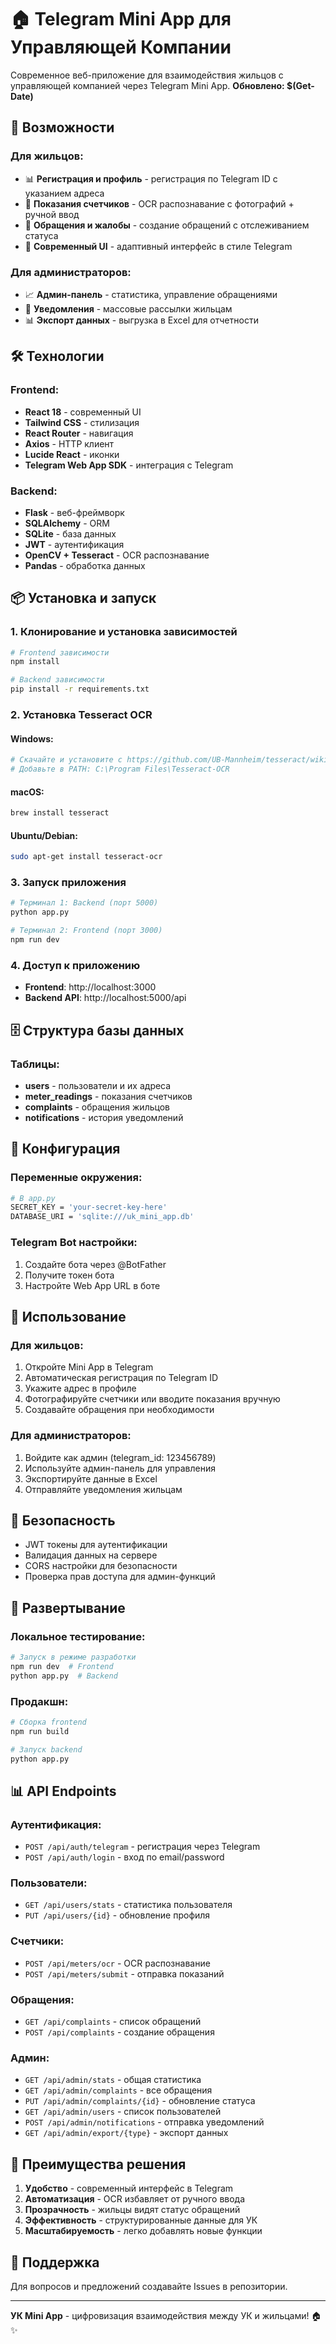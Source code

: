 # 🏠 Telegram Mini App для Управляющей Компании

Современное веб-приложение для взаимодействия жильцов с управляющей компанией через Telegram Mini App. **Обновлено: $(Get-Date)**

## 🚀 Возможности

### Для жильцов:
- 📊 **Регистрация и профиль** - регистрация по Telegram ID с указанием адреса
- 🔢 **Показания счетчиков** - OCR распознавание с фотографий + ручной ввод
- 📝 **Обращения и жалобы** - создание обращений с отслеживанием статуса
- 📱 **Современный UI** - адаптивный интерфейс в стиле Telegram

### Для администраторов:
- 📈 **Админ-панель** - статистика, управление обращениями
- 📢 **Уведомления** - массовые рассылки жильцам
- 📊 **Экспорт данных** - выгрузка в Excel для отчетности

## 🛠 Технологии

### Frontend:
- **React 18** - современный UI
- **Tailwind CSS** - стилизация
- **React Router** - навигация
- **Axios** - HTTP клиент
- **Lucide React** - иконки
- **Telegram Web App SDK** - интеграция с Telegram

### Backend:
- **Flask** - веб-фреймворк
- **SQLAlchemy** - ORM
- **SQLite** - база данных
- **JWT** - аутентификация
- **OpenCV + Tesseract** - OCR распознавание
- **Pandas** - обработка данных

## 📦 Установка и запуск

### 1. Клонирование и установка зависимостей

```bash
# Frontend зависимости
npm install

# Backend зависимости
pip install -r requirements.txt
```

### 2. Установка Tesseract OCR

#### Windows:
```bash
# Скачайте и установите с https://github.com/UB-Mannheim/tesseract/wiki
# Добавьте в PATH: C:\Program Files\Tesseract-OCR
```

#### macOS:
```bash
brew install tesseract
```

#### Ubuntu/Debian:
```bash
sudo apt-get install tesseract-ocr
```

### 3. Запуск приложения

```bash
# Терминал 1: Backend (порт 5000)
python app.py

# Терминал 2: Frontend (порт 3000)
npm run dev
```

### 4. Доступ к приложению

- **Frontend**: http://localhost:3000
- **Backend API**: http://localhost:5000/api

## 🗄 Структура базы данных

### Таблицы:
- **users** - пользователи и их адреса
- **meter_readings** - показания счетчиков
- **complaints** - обращения жильцов
- **notifications** - история уведомлений

## 🔧 Конфигурация

### Переменные окружения:
```bash
# В app.py
SECRET_KEY = 'your-secret-key-here'
DATABASE_URI = 'sqlite:///uk_mini_app.db'
```

### Telegram Bot настройки:
1. Создайте бота через @BotFather
2. Получите токен бота
3. Настройте Web App URL в боте

## 📱 Использование

### Для жильцов:
1. Откройте Mini App в Telegram
2. Автоматическая регистрация по Telegram ID
3. Укажите адрес в профиле
4. Фотографируйте счетчики или вводите показания вручную
5. Создавайте обращения при необходимости

### Для администраторов:
1. Войдите как админ (telegram_id: 123456789)
2. Используйте админ-панель для управления
3. Экспортируйте данные в Excel
4. Отправляйте уведомления жильцам

## 🔐 Безопасность

- JWT токены для аутентификации
- Валидация данных на сервере
- CORS настройки для безопасности
- Проверка прав доступа для админ-функций

## 🚀 Развертывание

### Локальное тестирование:
```bash
# Запуск в режиме разработки
npm run dev  # Frontend
python app.py  # Backend
```

### Продакшн:
```bash
# Сборка frontend
npm run build

# Запуск backend
python app.py
```

## 📊 API Endpoints

### Аутентификация:
- `POST /api/auth/telegram` - регистрация через Telegram
- `POST /api/auth/login` - вход по email/password

### Пользователи:
- `GET /api/users/stats` - статистика пользователя
- `PUT /api/users/{id}` - обновление профиля

### Счетчики:
- `POST /api/meters/ocr` - OCR распознавание
- `POST /api/meters/submit` - отправка показаний

### Обращения:
- `GET /api/complaints` - список обращений
- `POST /api/complaints` - создание обращения

### Админ:
- `GET /api/admin/stats` - общая статистика
- `GET /api/admin/complaints` - все обращения
- `PUT /api/admin/complaints/{id}` - обновление статуса
- `GET /api/admin/users` - список пользователей
- `POST /api/admin/notifications` - отправка уведомлений
- `GET /api/admin/export/{type}` - экспорт данных

## 🎯 Преимущества решения

1. **Удобство** - современный интерфейс в Telegram
2. **Автоматизация** - OCR избавляет от ручного ввода
3. **Прозрачность** - жильцы видят статус обращений
4. **Эффективность** - структурированные данные для УК
5. **Масштабируемость** - легко добавлять новые функции

## 🤝 Поддержка

Для вопросов и предложений создавайте Issues в репозитории.

---

**УК Mini App** - цифровизация взаимодействия между УК и жильцами! 🏠✨ 